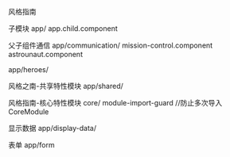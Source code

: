 风格指南

子模块
app/
app.child.component

父子组件通信
app/communication/
mission-control.component
astrounaut.component

app/heroes/

风格之南-共享特性模块
app/shared/

风格指南-核心特性模块
core/
module-import-guard     //防止多次导入 CoreModule

显示数据
app/display-data/

表单
app/form